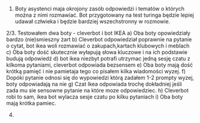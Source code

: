 1. Boty asystenci maja okrojony zasób odpowiedzi i tematów o których można z nimi rozmawiać. Bot przygotowany na test turinga
   będzie lepiej udawał człwieka i będzie bardziej wszechstronny w rozmowie.

2/3. Testowałem dwa boty - cleverbot i bot IKEA
   a) Oba boty opowiedziały bardzo (nie)smieszny żart
   b) Cleverbot odpowiedział poprawnie na pytanie o cytat, bot ikea woli rozmawiać o zakupach,kartach klubowych i meblach
   c) Oba boty dość skutecznie wyłapują słowa kluczowe i na ich podstawie budują odpowiedź
   d) bot ikea niezbyt potrafi utrzymac jedną sesję czatu z kilkoma pytaniami, cleverbot odpowiada bezsensem
   e) Oba boty mają dość krótką pamięć i nie pamietaja tego co pisałem kilka wiadomości wyzej.
   f) Dopóki pytanie odnosi się do wypowiedzi którą zadałem 1-2 prompty wyzej, boty odpowiadają na nie
   g) Czat Ikea odpowiada trochę dokładniej jeśli zada mu sie sensowne pytanie na które moze odpowiedziec.
   h) Cleverbot robi to sam, ikea bot wylacza sesje czatu po kilku pytaniach
   i) Oba boty mają krótka pamiec.

4. 
